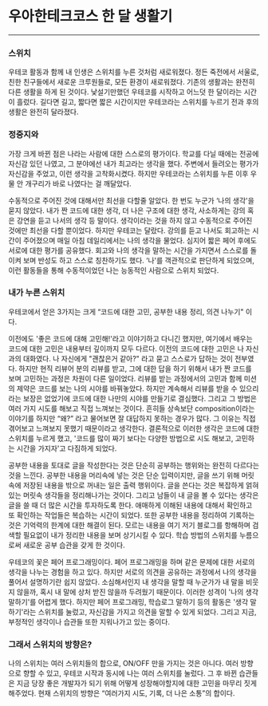 # 우아한테크코스 한 달 생활기

---

### 스위치

우테코 활동과 함께 내 인생은 스위치를 누른 것처럼 새로워졌다.
정든 죽전에서 서울로, 친한 친구들에서 새로운 크루원들로, 모든 환경이 새로워졌다.
기존의 생활과는 완전히 다른 생활을 하게 된 것이다.
낯설기만했던 우테코를 시작하고 어느덧 한 달이라는 시간이 흘렀다.
길다면 길고, 짧다면 짧은 시간이지만 우테코라는 스위치를 누르기 전과 후의 생활은 완전히 달라졌다.

### 정중지와

가장 크게 바뀐 점은 나라는 사람에 대한 스스로의 평가이다.
학교를 다닐 때에는 전공에 자신감 있던 나였고, 그 분야에선 내가 최고라는 생각을 했다.
주변에서 들려오는 평가가 자신감을 주었고, 이런 생각을 고착화시켰다.
하지만 우테코라는 스위치를 누른 이후 우물 안 개구리가 바로 나였다는 걸 깨달았다.

수동적으로 주어진 것에 대해서만 최선을 다할줄 알았다.
한 번도 누군가 ‘나의 생각'을 묻지 않았다.
내가 짠 코드에 대한 생각, 더 나은 구조에 대한 생각, 사소하게는 강의 혹은 강연을 듣고 나서의 생각 등 말이다.
생각이라는 것을 하지 않고 수동적으로 주어진 것에만 최선을 다할 뿐이었다.
하지만 우테코는 달랐다.
강의를 듣고 나서도 회고하는 시간이 주어졌으며 매일 아침 데일리에서는 나의 생각을 물었다.
심지어 짧은 페어 후에도 서로에 대한 평가를 공유했다.
회고와 나의 생각을 말하는 시간을 가지면서 스스로를 돌이켜 보며 반성도 하고 스스로 칭찬하기도 했다.
‘나'를 객관적으로 판단하게 되었으며, 이런 활동들을 통해 수동적이었던 나는 능동적인 사람으로 스위치 되었다.

### 내가 누른 스위치

우테코에서 얻은 3가지는 크게 “코드에 대한 고민, 공부한 내용 정리, 의견 나누기" 이다.

이전에도 '좋은 코드에 대해 고민해!'라고 이야기하고 다니긴 했지만,
여기에서 배우는 코드에 대한 고민은 내용부터 깊이까지 모두 다르다.
이전의 코드에 대한 고민은 나 자신과의 대화였다.
나 자신에게 "괜찮은거 같아?" 라고 묻고 스스로가 답하는 것이 전부였다.
하지만 현직 리뷰어 분의 리뷰를 받고,
그에 대한 답을 하기 위해서 내가 짠 코드를 보며 고민하는 과정은 차원이 다른 일이었다.
리뷰를 받는 과정에서의 고민과 함께 미션의 제약은 코드를 보는 나의 시야를 바꿔놓았다.
하지만 계속해서 리뷰를 받을 수 있으리라는 보장은 없었기에 코드에 대한 나만의 시야를 만들기로 결심했다.
그리고 그 방법은 여러 가지 시도를 해보고 직접 느껴보는 것이다.
흔히들 상속보단 composition이라는 이야기를 하지만 “왜?” 라고 물어보면 잘 대답하지 못하는 경우가 많다.
그 이유는 직접 겪어보고 느껴보지 못했기 때문이라고 생각한다.
결론적으로 이러한 생각은 코드에 대한 스위치를 누르게 했고,
'코드를 많이 짜기 보다는 다양한 방법으로 시도 해보고, 고민하는 시간을 가지자'고 다짐하게 되었다.

공부한 내용을 토대로 글을 작성한다는 것은 단순히 공부하는 행위와는 완전히 다르다는 것을 느낀다.
공부한 내용을 머리속에 넣는 것은 단순 입력이지만,
글을 쓰기 위해 머릿속에 저장된 내용을 밖으로 꺼내는 일은 출력 행위이다.
글을 쓴다는 것은 복잡하게 얽혀 있는 머릿속 생각들을 정리해나가는 것이다.
그리고 남들이 내 글을 볼 수 있다는 생각은 글을 쓸 때 더 많은 시간을 투자하도록 한다.
애매하게 이해된 내용에 대해서 확인하고 또 확인하는 작업들은 복습하는 시간이 되었다.
또한 공부한 내용을 정리하여 기록하는 것은 기억력의 한계에 대한 해결이 된다.
모르는 내용을 여기 저기 블로그를 항해하며 검색할 필요없이 내가 정리한 내용을 보며 상기시킬 수 있다.
학습 방법의 스위치를 누름으로써 새로운 공부 습관을 갖게 한 것이다.

우테코의 꽃은 페어 프로그래밍이다.
페어 프로그래밍을 하며 같은 문제에 대한 서로의 생각을 나누는 경험을 하고 있다.
하지만 서로의 의견을 공유하는 과정에서 나의 생각을 풀어서 설명하기란 쉽지 않았다.
소심해서인지 내 생각을 말할 때 누군가가 내 말을 비웃지 않을까, 혹시 내 말에 상처 받진 않을까 두려웠기 때문이다.
이러한 성격이 '나의 생각 말하기'를 어렵게 했다.
하지만 페어 프로그래밍, 학습로그 말하기 등의 활동은 '생각 말하기'라는 스위치를 눌렀고, 자신감을 가지고 의견을 말할 수 있게 되었다. 
그리고 지금, 부정적인 생각이나 습관들 또한 지워나가고 있는 중이다.

### 그래서 스위치의 방향은?

나의 스위치는 여러 스위치들의 합으로, ON/OFF 만을 가지는 것은 아니다.
여러 방향으로 향할 수 있고, 우테코 시작과 동시에 나는 여러 스위치를 눌렀다.
그 후 바뀐 습관들은 지금 당장 좋은 개발자가 되기 위해 어떻게 성장해야할지에 대한 고민을 마무리 짓게 해주었다.
현재 스위치의 방향은 “여러가지 시도, 기록, 더 나은 소통”의 합이다.